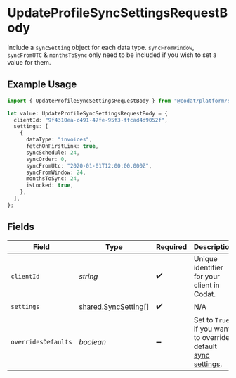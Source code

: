 # UpdateProfileSyncSettingsRequestBody

Include a `syncSetting` object for each data type.
`syncFromWindow`, `syncFromUTC` & `monthsToSync` only need to be included if you wish to set a value for them.

## Example Usage

```typescript
import { UpdateProfileSyncSettingsRequestBody } from "@codat/platform/sdk/models/operations";

let value: UpdateProfileSyncSettingsRequestBody = {
  clientId: "9f4310ea-c491-47fe-95f3-ffcad4d9052f",
  settings: [
    {
      dataType: "invoices",
      fetchOnFirstLink: true,
      syncSchedule: 24,
      syncOrder: 0,
      syncFromUtc: "2020-01-01T12:00:00.000Z",
      syncFromWindow: 24,
      monthsToSync: 24,
      isLocked: true,
    },
  ],
};
```

## Fields

| Field                                                                                                                       | Type                                                                                                                        | Required                                                                                                                    | Description                                                                                                                 |
| --------------------------------------------------------------------------------------------------------------------------- | --------------------------------------------------------------------------------------------------------------------------- | --------------------------------------------------------------------------------------------------------------------------- | --------------------------------------------------------------------------------------------------------------------------- |
| `clientId`                                                                                                                  | *string*                                                                                                                    | :heavy_check_mark:                                                                                                          | Unique identifier for your client in Codat.                                                                                 |
| `settings`                                                                                                                  | [shared.SyncSetting](../../../sdk/models/shared/syncsetting.md)[]                                                           | :heavy_check_mark:                                                                                                          | N/A                                                                                                                         |
| `overridesDefaults`                                                                                                         | *boolean*                                                                                                                   | :heavy_minus_sign:                                                                                                          | Set to `True` if you want to override default [sync settings](https://docs.codat.io/knowledge-base/advanced-sync-settings). |